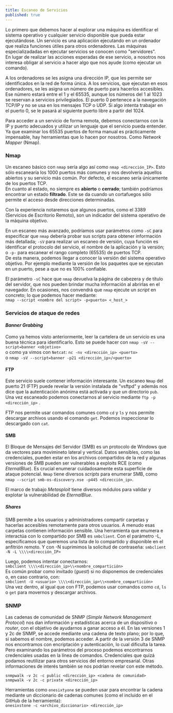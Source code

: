 ```yaml
---
title: Escaneo de Servicios
published: true
---
```


Lo primero que debemos hacer al explorar una máquina es identificar el sistema operativo y cualquier servicio disponible que pueda estar ejecutándose. Un servicio es una aplicación 
ejecutando en un ordenador que realiza funciones útiles para otros ordenadores. Las máquinas especializadadas en ejecutar servicios se conocen como "servidores".  
En lugar de realizar las acciones esperadas de ese servicio, a nosotros nos interesa obligar al servicio a hacer algo que nos ayude (como ejecutar un comando).

A los ordenadores se les asigna una dirección IP, que les permite ser identificados en la red de forma única. A los servicios, que ejecutan en esos ordenadores, se les asigna un
número de puerto para hacerlos accesibles. Ese número estará entre el 1 y el 65535, aunque los números del 1 al 1023 se reservan a servicios privilegiados. El puerto 0 pertenece a
la navegación TCP/IP y no se usa en los mensajes TCP o UDP. Si algo intenta trabajar en el puerto 0, se le pasará al siguiente puerto libre a partir del 1024.

Para acceder a un servicio de forma remota, debemos conectarnos con la IP y puerto adecuados y utilizar un lenguaje que el servicio pueda entender. Ya que examinar los 65535 puertos
de forma manual es prácticamente impensable, hay herramientas que lo hacen por nosotros. Como _Network Mapper_ (Nmap).

### [](#header-2)Nmap

Un escaneo básico con `nmap` sería algo así como `nmap <dirección_IP>`. Esto sólo escanearía los 1000 puertos más comunes y nos devolvería aquellos abiertos y su servicio más común.
Por defecto, el escaneo sería únicamente de los puertos TCP.  
En cuanto al estado, no siempre es **abierto** o **cerrado**; también podríamos encontrar un estado **filtrado**. Este se da cuando un cortafuegos sólo permite el acceso desde 
direcciones determinadas.

Con la experiencia notaremos que algunos puertos, como el 3389 (Servicios de Escritorio Remoto), son un indicador del sistema operativo de la máquina objetivo.

En un escaneo más avanzado, podríamos usar parámetros como `-sC` para especificar que `nmap` debería probar sus scripts para obtener información más detallada; `-sV` para realizar
un escaneo de versión, cuya función es identificar el protocolo del servicio, el nombre de la aplicación y la versión; o `-p-` para escanear el rango completo (65535) de puertos
TCP.  
De esta manera, podemos llegar a conocer la versión del sistema operativo objetivo. Por ejemplo mediante la versión de los paquetes que se ejecutan en un puerto, pese a que no es 
100% confiable.

El parámetro `-sC` hace que `nmap` devuelva la página de cabezera y de título del servidor, que nos pueden brindar mucha información al abrirlas en el navegador. En ocasiones, 
nos convendrá que `nmap` ejecute un _script_ en concreto; lo que podemos hacer mediante:  
`nmap --script <nombre del script> -p<puerto> <_host_>`

### [](#header-3)Servicios de ataque de redes

#### [](#header-4)_Banner Grabbing_

Como ya hemos visto anteriormente, leer la cartelera de un servicio es una buena técnica para identificarlo. Esto se puede hacer con `nmap -sV --script=banner <objetivo>`  
o como ya vimos con `Netcat`: `nc -nv <dirección_ip> <puerto>`  
o `nmap -sV --script=banner -p21 <dirección_ip>/<puerto>`

#### [](#header-5)FTP

Este servicio suele contener información interesante. Un escaneo `Nmap` del puerto 21 (FTP) puede revelar la versión instalada de "vsftpd" y además nos dice que la autenticación
anónima está activada y que un directorio `pub`.  
Una vez escaneado podemos conectarnos al servicio mediante `ftp -p <dirección_ip>` .

FTP nos permite usar comandos comunes como `cd` y `ls` y nos permite descargar archivos usando el comando `get`. Podemos inspeccionar lo descargado con `cat`.

#### [](#header-6)SMB

El Bloque de Mensajes del Servidor (SMB) es un protocolo de Windows que da vectores para movimineto lateral y vertical. Datos sensibles, como las credenciales, pueden estar en 
los archivos compartidos de la red y algunas versiones de SMB pueden ser vulnerables a exploits RCE (como _EternalBlue_). Es crucial enumerar cuidadosamente esta superfície de
ataque potencial. `Nmap` tiene diversos _scripts_ para enumerar SMB, como `nmap --script smb-os-discovery.nse -p445 <dirección_ip>`.

El marco de trabajo _Metasploit_ tiene diversos módulos para validar y explotar la vulnerabilidad de _EternalBlue_.

##### [](#header-7)_Shares_

SMB permite a los usuarios y administradores compartir carpetas y hacerlas accesibles remotamente para otros usuarios. A menudo esas carpetas contienen información sensible. 
Una herramienta que enumera e interactúa con lo compartido por SMB es `smbclient`. Con el parámetro -L, especificamos que queremos una lista de lo compartido y disponible en el 
anfitrión remoto. Y con -N suprimimos la solicitud de contraseña: 
`smbclient -N -L \\\\<dirección_IP>`

Luego, podemos intentar conectarnos:  
`smbclient \\\\<dirección_ip>\\<nombre_compartición>`  
Es común probar como invitado (_guest_) si no disponemos de credenciales o, en caso contrario, con:  
`smbclient -U <usuario> \\\\<dirección_ip>\\<nombre_compartición>`  
Una vez dentro, al igual que con FTP, podemos usar comandos como `cd`, `ls` o `get` para movernos y descargar archivos.

### [](#header-8)SNMP

Las cadenas de comunidad de SNMP (_Simple Network Management Protocol_) nos dan información y estadísticas acerca de un dispositivo o _router_, con el objetivo de ayudarnos a ganar
acceso a él. En las versiones 1 y 2c de SNMP, se accede mediante una cadena de texto plano; por lo que, si sabemos el nombre, podemos acceder. A partir de la versión 3 de SNMP nos
encontramos con encriptación y autenticación, lo cual dificulta la tarea. Pero examinando los parámetros del proceso podemos encontrarnos credenciales usadas en la línea de comandos.
Credenciales que quizá podamos reutilizar para otros servicios del entorno empresarial. Otras informaciones de interés también se nos podrían revelar con este método.

`snmpwalk -v 2c -c public <dirección_ip> <cadena de comunidad>`  
`snmpwalk -v 2c -c private <dirección_ip>`

Herramientas como `onesixtyone` se pueden usar para encontrar la cadena mediante un diccionario de cadenas comunes (como el incluido en el GitHub de la herramienta):  
`onesixstone -c <archivo_diccionario> <dirección_ip>`
